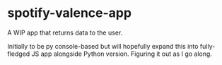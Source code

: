# spotify-valence-app
A WIP app that returns data to the user.

Initially to be py console-based but will hopefully expand this into fully-fledged JS app alongside Python version. Figuring it out as I go along.
